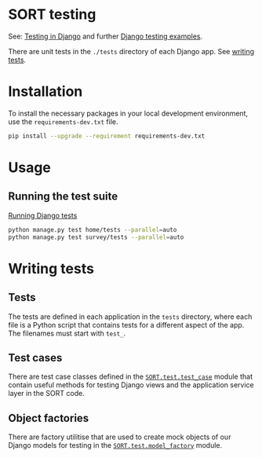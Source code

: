 # SORT testing

See: [Testing in Django](https://docs.djangoproject.com/en/5.1/topics/testing/) and
further [Django testing examples](https://django-testing-docs.readthedocs.io/en/latest/index.html).

There are unit tests in the `./tests` directory of each Django app. See [writing tests](https://docs.djangoproject.com/en/5.1/topics/testing/overview/#writing-tests).

# Installation

To install the necessary packages in your local development environment, use the `requirements-dev.txt` file.

```bash
pip install --upgrade --requirement requirements-dev.txt
```

# Usage

## Running the test suite

[Running Django tests](https://docs.djangoproject.com/en/5.1/topics/testing/overview/#running-tests)

```bash
python manage.py test home/tests --parallel=auto
python manage.py test survey/tests --parallel=auto
```

# Writing tests

## Tests

The tests are defined in each application in the `tests` directory, where each file is a Python script that contains tests for a different aspect of the app. The filenames must start with `test_`.

## Test cases

There are test case classes defined in the [`SORT.test.test_case`](SORT/test/test_case) module that contain useful methods for testing Django views and the application service layer in the SORT code.

## Object factories

There are factory utilitise that are used to create mock objects of our Django models for testing in the [`SORT.test.model_factory`](SORT/test/model_factory) module.